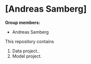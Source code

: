 # \[Andreas Samberg\]

**Group members:**
- Andreas Samberg

This repository contains  
1. Data project..
2. Model project.
